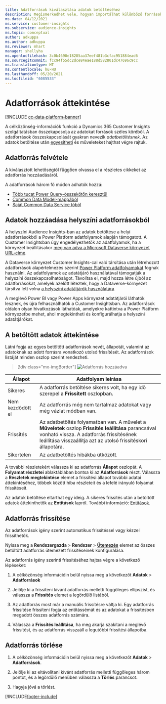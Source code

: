 ```yaml
---
title: Adatforrások kiválasztása adatok betöltéséhez
description: Megismerkedhet vele, hogyan importálhat különböző forrásokból származó adatokat.
ms.date: 04/12/2021
ms.service: customer-insights
ms.subservice: audience-insights
ms.topic: conceptual
author: adkuppa
ms.author: adkuppa
ms.reviewer: mhart
manager: shellyha
ms.openlocfilehash: 3c0b4690e18285aa37eef481b3cfac951884ead6
ms.sourcegitcommit: fcc94f55dc2dce84eae188d582801dc47696c9cc
ms.translationtype: HT
ms.contentlocale: hu-HU
ms.lasthandoff: 05/20/2021
ms.locfileid: "6085533"
---
```

# <a name="data-sources-overview"></a>Adatforrások áttekintése

[!INCLUDE [cc-data-platform-banner](../includes/cc-data-platform-banner.md)]

A célközönség-információk funkció a Dynamics 365 Customer Insights szolgáltatásban összekapcsolja az adatokat források széles köréből. A adatforrások összeskapcsolását gyakran nevezik *adatbetöltésnek*. Az adatok betöltése után [egyesítheti](data-unification.md) és műveleteket hajthat végre rajtuk.

## <a name="add-a-data-source"></a>Adatforrás felvétele

A kiválasztott lehetőségtől függően olvassa el a részletes cikkeket az adatforrás hozzáadásáról.

A adatforrások három fő módon adhatók hozzá:

- [Több tucat Power Query-összekötőn keresztül](connect-power-query.md)
- [Common Data Model-mappából](connect-common-data-model.md)
- [Saját Common Data Service tóból](connect-common-data-service-lake.md)

## <a name="add-data-from-on-premises-data-sources"></a>Adatok hozzáadása helyszíni adatforrásokból

A helyszíni Audience Insights-ban az adatok betöltése a helyi adatforrásokból a Power Platform adatfolyamok alapján támogatott. A Customer Insightsban úgy engedélyezhetők az adatfolyamok, ha a környezet beállításakor [meg van adva a Microsoft Dataverse környezet URL-címe](manage-environments.md#create-an-environment-in-an-existing-organization).

A Dataverse környezet Customer Insights-cal való társítása után létrehozott adatforrások alapértelmezés szerint [Power Platform adatfolyamokat](/power-query/dataflows/overview-dataflows-across-power-platform-dynamics-365) fognak használni. Az adatfolyamok az adatátjáró használatával támogatják a helyszíni összekapcsolhatóságot. Távolítsa el, majd hozza létre újból az adatforrásokat, amelyek azelőtt léteztek, hogy a Dataverse-környezet társítva lett volna [a helyszíni adatátjárók használatára](/powerapps/maker/data-platform/using-dataflows-with-on-premises-data.md).

A meglévő Power BI vagy Power Apps környezet adatátjárói láthatók lesznek, és újra felhasználhatók a Customer Insightsban. Az adatforrások oldalon olyan hivatkozások láthatóak, amelyekre kattintva a Power Platform környezetbe mehet, ahol megtekintheti és konfigurálhatja a helyszíni adatátjárókat.

## <a name="review-ingested-data"></a>A betöltött adatok áttekintése

Látni fogja az egyes betöltött adatforrások nevét, állapotát, valamint az adatoknak az adott forrásra vonatkozó utolsó frissítését. Az adatforrások listáját minden oszlop szerint rendezheti.

> [!div class="mx-imgBorder"]
> ![Adatforrás hozzáadva](media/configure-data-datasource-added.png "Adatforrás hozzáadva")

|Állapot  |Adatfolyam leírása  |
|---------|---------|
|Sikeres   |A adatforrás betöltése sikeres volt, ha egy idő szerepel a **Frissített** oszlopban.
|Nem kezdődött el   |Az adatforrás még nem tartalmaz adatokat vagy még vázlat módban van.         |
|Frissítés    |Az adatbetöltés folyamatban van. A művelet a **Műveletek** oszlop **Frissítés leállítása** parancsával vonható vissza. A adatforrás frissítésének leállítása visszaállítja azt az utolsó frissítéskori állapotára.       |
|Sikertelen     |Az adatbetöltés hibákba ütközött.         |

A további részletekért válassza ki az adatforrás **Állapot** oszlopát. A **Folyamat részletei** ablaktáblában bontsa ki az **Adatforrások** részt. Válassza a **Részletek megtekintése** elemet a frissítési állapot további adatai áttekintéséhez, többek között hiba részleteit és a lefelé irányuló folyamat frissítéseit.

Az adatok betöltése eltarthat egy ideig. A sikeres frissítés után a betöltött adatok áttekinthetők az **Entitások** lapról. További információ: [Entitások](entities.md).

## <a name="refresh-a-data-source"></a>Adatforrás frissítése

Az adatforrások igény szerint automatikus frissítéssel vagy kézzel frissíthetők. 

Nyissa meg a **Rendszergazda** > **Rendszer** > [**Ütemezés**](system.md#schedule-tab) elemet az összes betöltött adatforrás ütemezett frissítéseinek konfigurálása.

Az adatforrás igény szerinti frissítéséhez hajtsa végre a következő lépéseket:

1. A célközönség információin belül nyissa meg a következőt **Adatok** > **Adatforrások**

2. Jelölje ki a frissíteni kívánt adatforrás melletti függőleges ellipszist, és válassza a **Frissítés** elemet a legördülő listából.

3. Az adatforrás most már a manuális frissítésre váltja ki. Egy adatforrás frissítése frissíteni fogja az entitássémát és az adatokat a frissítésben megadott összes adatforrás számára.

4. Válassza a **Frissítés leállítása**, ha meg akarja szakítani a meglévő frissítést, és az adatforrás visszaáll a legutóbbi frissítési állapotba.

## <a name="delete-a-data-source"></a>Adatforrás törlése

1. A célközönség információin belül nyissa meg a következőt **Adatok** > **Adatforrások**.

2. Jelölje ki az eltávolítani kívánt adatforrás melletti függőleges három pontot, és a legördülő menüben válassza a **Törlés** parancsot.

3. Hagyja jóvá a törlést.


[!INCLUDE[footer-include](../includes/footer-banner.md)]

